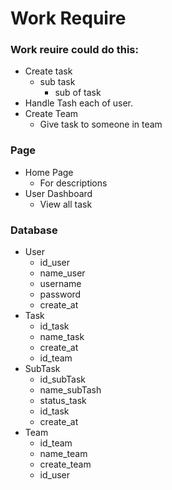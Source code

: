 # Work Require

### Work reuire could do this:
- Create task
    - sub task
        - sub of task
- Handle Tash each of user.
- Create Team
    - Give task to someone in team

### Page
- Home Page
    - For descriptions
- User Dashboard
    - View all task


### Database
- User
    - id_user
    - name_user
    - username
    - password
    - create_at
- Task
    - id_task
    - name_task
    - create_at
    - id_team
- SubTask
    - id_subTask
    - name_subTash
    - status_task
    - id_task
    - create_at
- Team 
    - id_team
    - name_team
    - create_team
    - id_user